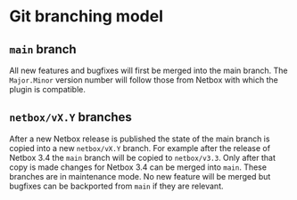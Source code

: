 # Git branching model

## `main` branch

All new features and bugfixes will first be merged into the main branch. The `Major.Minor` version number will follow those from Netbox with which the plugin is compatible.

## `netbox/vX.Y` branches

After a new Netbox release is published the state of the main branch is copied into a new `netbox/vX.Y` branch. For example after the release of Netbox 3.4 the `main` branch will be copied to `netbox/v3.3`. Only after that copy is made changes for Netbox 3.4 can be merged into `main`.
These branches are in maintenance mode. No new feature will be merged but bugfixes can be backported from `main` if they are relevant.
